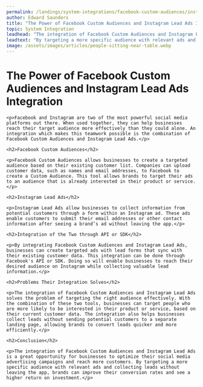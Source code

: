 ```yaml
---
permalink: /landings/system-integrations/facebook-custom-audiences/instagram-lead-ads
author: Edward Saunders
title: "The Power of Facebook Custom Audiences and Instagram Lead Ads Integration"
topic: System Integration
leadhead: "The integration of Facebook Custom Audiences and Instagram Lead Ads is a great opportunity for businesses to optimize their social media advertising campaigns and reach more customers"
leadtext: "By targeting a more specific audience with relevant ads and collecting leads without leaving the app, brands can improve their conversion rates and see a higher return on investment."
image: /assets/images/articles/people-sitting-near-table.webp
---
```

<div class="arttext">	<h1>The Power of Facebook Custom Audiences and Instagram Lead Ads Integration</h1>

	<p>Facebook and Instagram are two of the most powerful social media platforms out there. When used together, they can help businesses reach their target audience more effectively than they could alone. An integration which makes this teamwork possible is the combination of Facebook Custom Audiences and Instagram Lead Ads.</p>

	<h2>Facebook Custom Audiences</h2>

	<p>Facebook Custom Audiences allows businesses to create a targeted audience based on their existing customer list. Companies can upload customer data, such as names and email addresses, to Facebook to create a Custom Audience. This tool allows brands to target their ads to an audience that is already interested in their product or service.</p>

	<h2>Instagram Lead Ads</h2>

	<p>Instagram Lead Ads allow businesses to collect information from potential customers through a form within an Instagram ad. These ads enable customers to submit their email addresses or other contact information after seeing a brand’s ad without leaving the app.</p>

	<h2>Integration of the Two through API or SDK</h2>

	<p>By integrating Facebook Custom Audiences and Instagram Lead Ads, businesses can create targeted ads with lead forms that sync with their existing customer data. This integration can be done through Facebook's API or SDK. Doing so will enable businesses to reach their desired audience on Instagram while collecting valuable lead information.</p>

	<h2>Problems Their Integration Solves</h2>

	<p>The integration of Facebook Custom Audiences and Instagram Lead Ads solves the problem of targeting the right audience effectively. With the combination of these two tools, businesses can target people who are more likely to be interested in their product or service, based on their current customer data. The integration also helps businesses collect leads without sending potential customers to a separate landing page, allowing brands to convert leads quicker and more efficiently.</p>

	<h2>Conclusion</h2>

	<p>The integration of Facebook Custom Audiences and Instagram Lead Ads is a great opportunity for businesses to optimize their social media advertising campaigns and reach more customers. By targeting a more specific audience with relevant ads and collecting leads without leaving the app, brands can improve their conversion rates and see a higher return on investment.</p>

</div>